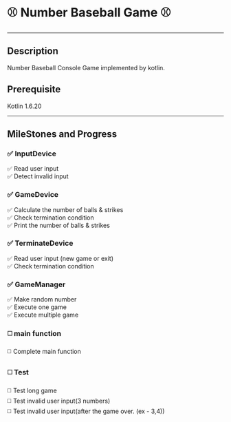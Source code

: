 # ⚾️ Number Baseball Game ⚾️

---
## Description
Number Baseball Console Game implemented by kotlin.


## Prerequisite
Kotlin 1.6.20

---
##  MileStones and Progress
### ️✅ InputDevice 
️✅️ Read user input \
️✅ Detect invalid input
### ✅ GameDevice
✅️️ Calculate the number of balls & strikes \
✅️ Check termination condition \
✅ Print the number of balls & strikes 
### ✅ TerminateDevice 
✅️️️ Read user input (new game or exit) \
✅️️ Check termination condition
### ✅ GameManager
✅ Make random number \
✅️ Execute one game \
✅️️ Execute multiple game
### ◻️ main function
◻️ Complete main function
### ◻️ Test
◻️ Test long game \
◻️ Test invalid user input(3 numbers) \
◻️ Test invalid user input(after the game over. (ex - 3,4))